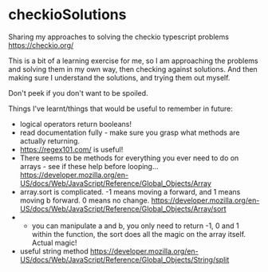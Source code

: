 # checkioSolutions

Sharing my approaches to solving the checkio typescript problems https://checkio.org/

This is a bit of a learning exercise for me, so I am approaching the problems and solving them in my own way, then checking against solutions. And then making sure I understand the solutions, and trying them out myself.

Don't peek if you don't want to be spoiled.


Things I've learnt/things that would be useful to remember in future:

* logical operators return booleans!
* read documentation fully - make sure you grasp what methods are actually returning.
* https://regex101.com/ is useful!
* There seems to be methods for everything you ever need to do on arrays - see if these help before looping... https://developer.mozilla.org/en-US/docs/Web/JavaScript/Reference/Global_Objects/Array
* array.sort is complicated. -1 means moving a forward, and 1 means moving b forward. 0 means no change. https://developer.mozilla.org/en-US/docs/Web/JavaScript/Reference/Global_Objects/Array/sort
* * you can manipulate a and b, you only need to return -1, 0 and 1 within the function, the sort does all the magic on the array itself. Actual magic!
* useful string method https://developer.mozilla.org/en-US/docs/Web/JavaScript/Reference/Global_Objects/String/split
